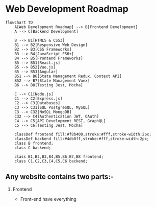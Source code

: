 # Web Development Roadmap

```mermaid
flowchart TD
    A[Web Development Roadmap] --> B[Frontend Development]
    A --> C[Backend Development]
    
    B --> B1[HTML5 & CSS3]
    B1 --> B2[Responsive Web Design]
    B2 --> B3[CSS Frameworks]
    B3 --> B4[JavaScript ES6+]
    B4 --> B5[Frontend Frameworks]
    B5 --> B51[React.js]
    B5 --> B52[Vue.js]
    B5 --> B53[Angular]
    B51 --> B6[State Management Redux, Context API]
    B52 --> B7[State Management Vuex]
    B6 --> B8[Testing Jest, Mocha]
    
    C --> C1[Node.js]
    C1 --> C2[Express.js]
    C2 --> C3[Databases]
    C3 --> C31[SQL PostgreSQL, MySQL]
    C3 --> C32[NoSQL MongoDB]
    C32 --> C4[Authentication JWT, OAuth]
    C4 --> C5[API Development REST, GraphQL]
    C5 --> C6[Testing Jest, Mocha]
    
    classDef frontend fill:#f8b400,stroke:#fff,stroke-width:2px;
    classDef backend fill:#4db8ff,stroke:#fff,stroke-width:2px;
    class B frontend;
    class C backend;
    
    class B1,B2,B3,B4,B5,B6,B7,B8 frontend;
    class C1,C2,C3,C4,C5,C6 backend;
```


## Any website contains two parts:-
  <ol>
    <li>Frontend </li>
      <ul>
        <li>Front-end have everything </li>
      </ul>
  </ol>
